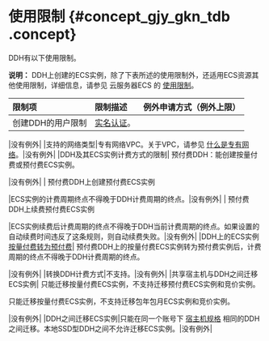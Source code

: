 # 使用限制 {#concept_gjy_gkn_tdb .concept}

DDH有以下使用限制。

**说明：** DDH上创建的ECS实例，除了下表所述的使用限制外，还适用ECS资源其他使用限制，详细信息，请参见 云服务器ECS 的 [使用限制](../../../../cn.zh-CN/用户指南/使用限制.md#)。

|限制项|限制描述|例外申请方式（例外上限）|
|:--|:---|:-----------|
|创建DDH的用户限制| [实名认证](https://help.aliyun.com/document_detail/37183.html)。

 |没有例外|
|支持的网络类型|专有网络VPC。关于VPC，请参见 [什么是专有网络](../../../../cn.zh-CN/产品简介/什么是专有网络.md#)。|没有例外|
|DDH及其ECS实例计费方式的限制| 预付费DDH：能创建按量付费或预付费ECS实例。

 |没有例外|
| 预付费DDH上创建预付费ECS实例

 |ECS实例的计费周期终点不得晚于DDH计费周期的终点。|没有例外|
| 预付费DDH上续费预付费ECS实例

 |ECS实例续费后计费周期的终点不得晚于DDH当前计费周期的终点。如果设置的自动续费时间违反了这条规则，则自动续费失败。|没有例外|
|DDH上的ECS实例 [按量付费转为预付费](http://help.aliyun-inc.com/dochelp/~~49884~~)| 预付费DDH上的按量付费ECS实例转为预付费实例后，计费周期的终点不得晚于DDH计费周期的终点。

 |没有例外|
|转换DDH计费方式|不支持。|没有例外|
|共享宿主机与DDH之间迁移ECS实例| 只能迁移按量付费ECS实例，不支持迁移预付费ECS实例和竞价实例。

 只能迁移按量付费ECS实例，不支持迁移包年包月ECS实例和竞价实例。

 |没有例外|
|DDH之间迁移ECS实例|只能在同一个账号下 [宿主机规格](cn.zh-CN/产品简介/宿主机规格.md#) 相同的DDH之间迁移。本地SSD型DDH之间不允许迁移ECS实例。|没有例外|

